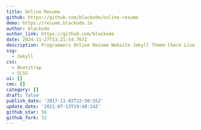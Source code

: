 ```yaml
---
title: Online Resume
github: https://github.com/blackode/online-resume
demo: https://resume.blackode.in
author: blackode
author_link: https://github.com/blackode
date: 2024-11-27T13:21:54.767Z
description: Programmers Online Resume Website Jekyll Theme Check Live Preview @
ssg:
  - Jekyll
css:
  - Bootstrap
  - SCSS
ui: []
cms: []
category: []
draft: false
publish_date: '2017-11-02T22:50:35Z'
update_date: '2021-07-13T19:48:14Z'
github_star: 56
github_fork: 32
---
```

